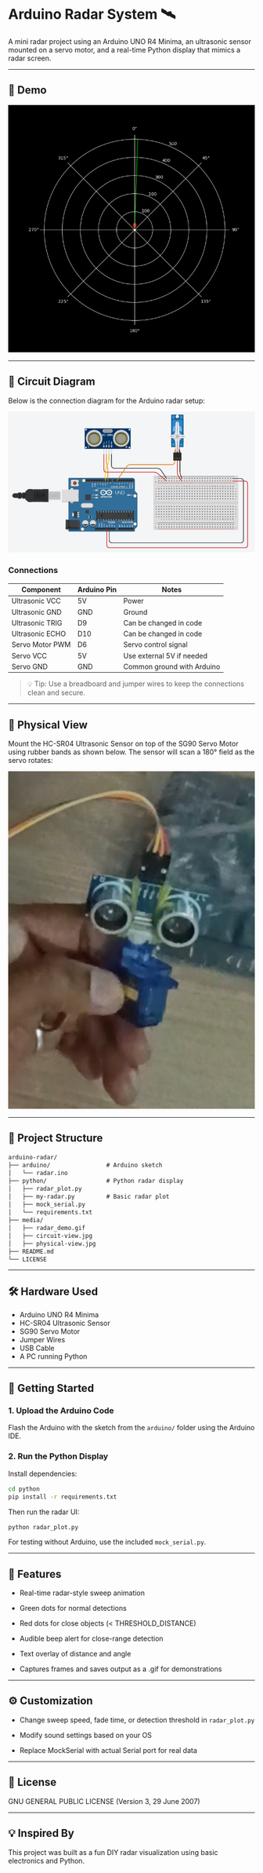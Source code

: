 # Arduino Radar System 🛰️

A mini radar project using an Arduino UNO R4 Minima, an ultrasonic sensor mounted on a servo motor, and a real-time Python display that mimics a radar screen.

---

## 📸 Demo

![Radar Demo](media/radar_demo.gif)

---

## 🔌 Circuit Diagram

Below is the connection diagram for the Arduino radar setup:

![Circuit Diagram](media/circuit-view.jpg)

### Connections

| Component       | Arduino Pin | Notes                      |
| --------------- | ----------- | -------------------------- |
| Ultrasonic VCC  | 5V          | Power                      |
| Ultrasonic GND  | GND         | Ground                     |
| Ultrasonic TRIG | D9          | Can be changed in code     |
| Ultrasonic ECHO | D10         | Can be changed in code     |
| Servo Motor PWM | D6          | Servo control signal       |
| Servo VCC       | 5V          | Use external 5V if needed  |
| Servo GND       | GND         | Common ground with Arduino |

> 💡 Tip: Use a breadboard and jumper wires to keep the connections clean and secure.

---

## 🔌 Physical View

Mount the HC-SR04 Ultrasonic Sensor on top of the SG90 Servo Motor using rubber bands as shown below. The sensor will scan a 180&deg; field as the servo rotates:

![Physical view](media/physical-view.jpg)

---

## 📁 Project Structure

```
arduino-radar/
├── arduino/                # Arduino sketch
│   └── radar.ino
├── python/                 # Python radar display
│   ├── radar_plot.py
│   ├── my-radar.py         # Basic radar plot
│   ├── mock_serial.py
│   └── requirements.txt
├── media/
│   ├── radar_demo.gif
│   ├── circuit-view.jpg
│   ├── physical-view.jpg
├── README.md
└── LICENSE
```

---

## 🛠️ Hardware Used

- Arduino UNO R4 Minima
- HC-SR04 Ultrasonic Sensor
- SG90 Servo Motor
- Jumper Wires
- USB Cable
- A PC running Python

---

## 🚀 Getting Started

### 1. Upload the Arduino Code

Flash the Arduino with the sketch from the `arduino/` folder using the Arduino IDE.

### 2. Run the Python Display

Install dependencies:

```bash
cd python
pip install -r requirements.txt
```

Then run the radar UI:

```
python radar_plot.py
```

For testing without Arduino, use the included `mock_serial.py`.

---

## 🎯 Features

- Real-time radar-style sweep animation

- Green dots for normal detections

- Red dots for close objects (< THRESHOLD_DISTANCE)

- Audible beep alert for close-range detection

- Text overlay of distance and angle

- Captures frames and saves output as a .gif for demonstrations

---

## ⚙️ Customization

- Change sweep speed, fade time, or detection threshold in `radar_plot.py`

- Modify sound settings based on your OS

- Replace MockSerial with actual Serial port for real data

---

## 📜 License

GNU GENERAL PUBLIC LICENSE (Version 3, 29 June 2007)

---

## 💡 Inspired By

This project was built as a fun DIY radar visualization using basic electronics and Python.
